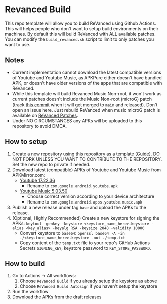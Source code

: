 # Revanced Build
This repo template will allow you to build ReVanced using Github Actions. This will helps people who don't want to setup build environments on their machines.
By default this will build ReVanced with ALL available patches. You can modify the `build_revanced.sh` script to limit to only patches you want to use.

## Notes
- Current implementation cannot download the latest compatible versions of Youtube and Youtube Music, as APKPure either doesn't have bundled APK, or doesn't have older versions of the apps that are compatible with ReVanced.
- While this template will build Revanced Music Non-root, it won't work as current patches doesn't include the Music Non-root (microG) patch (track [this commit](https://github.com/revanced/revanced-patches/commit/e22060b52cf09b5b6fe08d5b9ffb8f102efc6cf5) when it will get merged to `main` and released). Don't open an issue here. Just rebuild ReVanced when music microG patch is available on [ReVanced Patches](https://github.com/revanced/revanced-patches/releases).
- Under NO CIRCUMSTANCES any APKs will be uploaded to this repository to avoid DMCA.

## How to setup
1. Create a new repository using this repository as a template ([Guide](https://docs.github.com/en/repositories/creating-and-managing-repositories/creating-a-repository-from-a-template)). DO NOT FORK UNLESS YOU WANT TO CONTRIBUTE TO THE REPOSITORY. Set the new repo to private if needed.
2. Download latest (compatible) APKs of Youtube and Youtube Music from APKMirror.com:
   - [Youtube 17.22.36](https://www.apkmirror.com/apk/google-inc/youtube/youtube-17-22-36-release/youtube-17-22-36-2-android-apk-download/)
     - Rename to `com.google.android.youtube.apk`
   - [Youtube Music 5.03.50](https://www.apkmirror.com/apk/google-inc/youtube-music/youtube-music-5-03-50-release/)
     - Choose correct version according to your device architecture
     - Rename to `com.google.android.apps.youtube.music.apk`
1. Publish a new release under tag `base` and upload the APKs to the release.
2. (Optional, Highly Recommended) Create a new keystore for signing the APKs: `keytool -genkey -keystore <keystore_name_here>.keystore -alias <key_alias> -keyalg RSA -keysize 2048 -validity 10000`
   - Convert keystore to `base64`: `openssl base64 -A -in ./<keystore_name_here>.keystore -out ./temp.txt`
   - Copy content of the `temp.txt` file to your repo's GitHub Actions Secrets `SIGNING_KEY`, keystore password to `KEY_STORE_PASSWORD`.

## How to build
1. Go to Actions -> All workflows:
   1. Choose `ReVanced Build` if you already setup the keystore as above
   2. Choose `ReVanced Build Autosign` if you haven't setup the keystore
2. Run the workflow
3. Download the APKs from the draft releases


